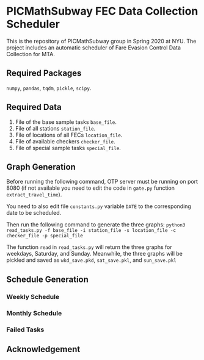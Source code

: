 # PICMathSubway FEC Data Collection Scheduler
This is the repository of PICMathSubway group in Spring 2020 at NYU. The project includes an automatic scheduler of Fare Evasion Control Data Collection for MTA.

## Required Packages
`numpy`, `pandas`, `tqdm`, `pickle`, `scipy`.

## Required Data
1. File of the base sample tasks `base_file`.
2. File of all stations `station_file`.
3. File of locations of all FECs `location_file`.
4. File of available checkers `checker_file`.
5. File of special sample tasks `special_file`.

## Graph Generation
Before running the following command, OTP server must be running on port 8080 (if not available you need to edit the code in `gate.py` function `extract_travel_time`).

You need to also edit file `constants.py` variable `DATE` to the corresponding date to be scheduled.

Then run the following command to generate the three graphs:
`python3 read_tasks.py -f base_file -i station_file -s location_file -c checker_file -p special_file`

The function `read` in `read_tasks.py` will return the three graphs for weekdays, Saturday, and Sunday. Meanwhile, the three graphs will be pickled and saved as `wkd_save.pkd`, `sat_save.pkl`, and `sun_save.pkl`

## Schedule Generation

### Weekly Schedule

### Monthly Schedule

### Failed Tasks


## Acknowledgement
